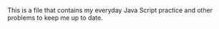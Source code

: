 This is a file that contains my everyday Java Script practice and other problems to keep me up to date.
